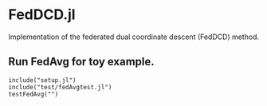 # FedDCD.jl
Implementation of the federated dual coordinate descent (FedDCD) method.


## Run FedAvg for toy example.
```
include("setup.jl")
include("test/fedAvgtest.jl")
testFedAvg("")
```

